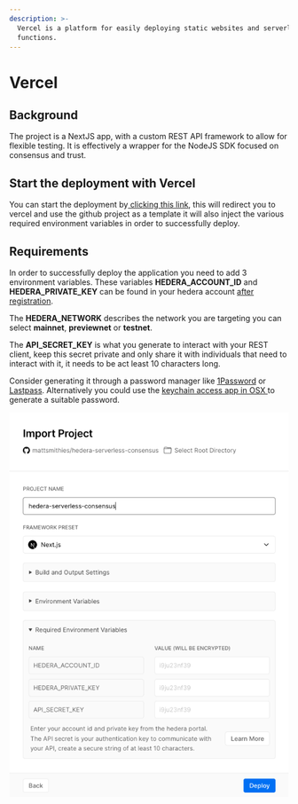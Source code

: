 ```yaml
---
description: >-
  Vercel is a platform for easily deploying static websites and serverless
  functions.
---
```


# Vercel

## Background

The project is a NextJS app, with a custom REST API framework to allow for flexible testing. It is effectively a wrapper for the NodeJS SDK focused on consensus and trust.

## Start the deployment with Vercel

You can start the deployment by[ clicking this link](https://vercel.com/new/git/external?repository-url=https%3A%2F%2Fgithub.com%2Ftrustenterprises%2Fhedera-serverless-api\&env=HEDERA_ACCOUNT_ID,HEDERA_PRIVATE_KEY,API_SECRET_KEY,HEDERA_NETWORK\&envDescription=Enter%20your%20account%20id%20and%20private%20key%20from%20the%20hedera%20portal.%20The%20API%20secret%20is%20your%20authentication%20key%20to%20communicate%20with%20your%20API%2C%20create%20a%20secure%20string%20of%20at%20least%2010%20characters.\&envLink=https%3A%2F%2Fdocs.trust.enterprises%2Fdeployment%2Fenvironment-variables\&redirect-url=https%3A%2F%2Fdocs.trust.enterprises%2Frest-api%2Foverview), this will redirect you to vercel and use the github project as a template it will also inject the various required environment variables in order to successfully deploy.

## Requirements

In order to successfully deploy the application you need to add 3 environment variables. These variables **HEDERA_ACCOUNT_ID** and **HEDERA_PRIVATE_KEY** can be found in your hedera account [after registration](https://portal.hedera.com/register).

The **HEDERA_NETWORK** describes the network you are targeting you can select **mainnet**, **previewnet** or **testnet**.

The **API_SECRET_KEY** is what you generate to interact with your REST client, keep this secret private and only share it with individuals that need to interact with it, it needs to be act least 10 characters long.

Consider generating it through a password manager like [1Password](https://1password.com) or [Lastpass](https://www.lastpass.com). Alternatively you could use the [keychain access app in OSX ](https://en.wikipedia.org/wiki/Keychain_\(software\))to generate a suitable password.

![The import project view with the request environment variables listed.](<../.gitbook/assets/Screenshot 2020-08-30 at 12.54.01.png>)
